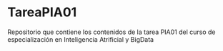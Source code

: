 # TareaPIA01
Repositorio que contiene los contenidos de la tarea PIA01 del curso de especialización en Inteligencia Atrificial y BigData
